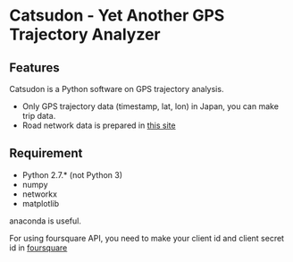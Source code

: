 # Catsudon - Yet Another GPS Trajectory Analyzer

## Features
Catsudon is a Python software on GPS trajectory analysis. 

* Only GPS trajectory data (timestamp, lat, lon) in Japan, you can make trip data.
* Road network data is prepared in [this site](http://harapon.sakura.ne.jp/files/networkSrc.zip)

## Requirement
* Python 2.7.* (not Python 3)
* numpy
* networkx
* matplotlib

anaconda is useful.

For using foursquare API, you need to make your client id and client secret id in [foursquare](https://developer.foursquare.com/)
